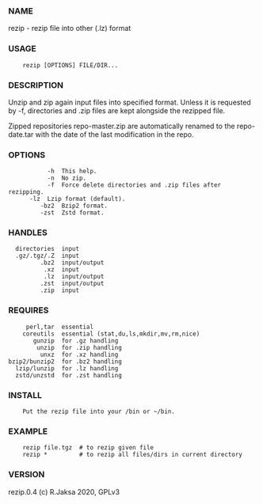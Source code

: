 ### NAME
rezip - rezip file into other (.lz) format

### USAGE
        rezip [OPTIONS] FILE/DIR...

### DESCRIPTION
Unzip and zip again input files into specified format.  Unless it is
requested by -f, directories and .zip files are kept alongside the
rezipped file.

Zipped repositories repo-master.zip are automatically renamed to the
repo-date.tar with the date of the last modification in the repo.

### OPTIONS
               -h  This help.
               -n  No zip.
               -f  Force delete directories and .zip files after rezipping.
    	  -lz  Lzip format (default).
             -bz2  Bzip2 format.
             -zst  Zstd format.

### HANDLES
      directories  input
      .gz/.tgz/.Z  input
             .bz2  input/output
              .xz  input
              .lz  input/output
             .zst  input/output
             .zip  input

### REQUIRES
         perl,tar  essential
        coreutils  essential (stat,du,ls,mkdir,mv,rm,nice)
           gunzip  for .gz handling
            unzip  for .zip handling
             unxz  for .xz handling
    bzip2/bunzip2  for .bz2 handling
      lzip/lunzip  for .lz handling
      zstd/unzstd  for .zst handling

### INSTALL
        Put the rezip file into your /bin or ~/bin.

### EXAMPLE
        rezip file.tgz  # to rezip given file
        rezip *         # to rezip all files/dirs in current directory

### VERSION
rezip.0.4 (c) R.Jaksa 2020, GPLv3


